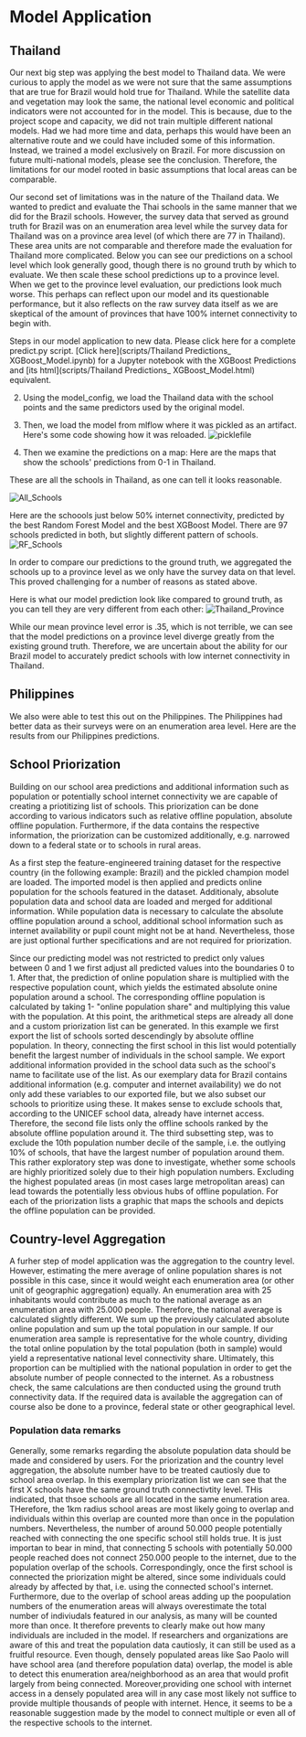 # Model Application

## Thailand

Our next big step was applying the best model to Thailand data. We were curious to apply the model as we were not sure that the same assumptions that are true for Brazil would hold true for Thailand. While the satellite data and vegetation may look the same, the national level economic and political indicators were not accounted for in the model. This is because, due to the project scope and capacity, we did not train multiple different national models. Had we had more time and data, perhaps this would have been an alternative route and we could have included some of this information. Instead, we trained a model exclusively on Brazil. For more discussion on future multi-national models, please see the conclusion. Therefore, the limitations for our model rooted in basic assumptions that local areas can be comparable.

Our second set of limitations was in the nature of the Thailand data. We wanted to predict and evaluate the Thai schools in the same manner that we did for the Brazil schools. However, the survey data that served as ground truth for Brazil was on an enumeration area level while the survey data for Thailand was on a province area level (of which there are 77 in Thailand). These area units are not comparable and therefore made the evaluation for Thailand more complicated. Below you can see our predictions on a school level which look generally good, though there is no ground truth by which to evaluate. We then scale these school predictions up to a province level. When we get to the province level evaluation, our predictions look much worse. This perhaps can reflect upon our model and its questionable performance, but it also reflects on the raw survey data itself as we are skeptical of the amount of provinces that have 100% internet connectivity to begin with. 

Steps in our model application to new data. Please click here for a complete predict.py script.
[Click here](scripts/Thailand Predictions_ XGBoost_Model.ipynb) for a Jupyter notebook with the XGBoost Predictions and [its html](scripts/Thailand Predictions_ XGBoost_Model.html) equivalent. 

2. Using the model_config, we load the Thailand data with the school points and the same predictors used by the original model.

1. Then, we load the model from mlflow where it was pickled as an artifact. Here's some code showing how it was reloaded.
![picklefile](Images/thailand_pickle_model.PNG)

3. Then we examine the predictions on a map: 
Here are the maps that show the schools' predictions from 0-1 in Thailand.

These are all the schools in Thailand, as one can tell it looks reasonable.

![All_Schools](Images/RF_All_Schools.PNG)

Here are the schoools just below 50% internet connectivity, predicted by the best Random Forest Model and the best XGBoost Model. There are 97 schools predicted in both, but slightly different pattern of schools.
![RF_Schools](Images/Thailand_schols.PNG)


In order to compare our predictions to the ground truth, we aggregated the schools up to a province level as we only have the survey data on that level. This proved challenging for a number of reasons as stated above. 

Here is what our model prediction look like compared to ground truth, as you can tell they are very different from each other:
![Thailand_Province](Images/Thailand_province.PNG)

While our mean province level error is .35, which is not terrible, we can see that the model predictions on a province level diverge greatly from the existing ground truth. Therefore, we are uncertain about the ability for our Brazil model to accurately predict schools with low internet connectivity in Thailand.

## Philippines
We also were able to test this out on the Philippines. The Philippines had better data as their surveys were on an enumeration area level. Here are the results from our Philippines predictions. 

## School Priorization
Building on our school area predictions and additional information such as population or potentially school internet connectivity we are capable of creating a priotitizing list of schools. This priorization can be done according to various indicators such as relative offline population, absolute offline population. Furthermore, if the data contains the respective information, the priorization can be customized additionally, e.g. narrowed down to a federal state or to schools in rural areas.

As a first step the feature-engineered training dataset for the respective country (in the following example: Brazil) and the pickled champion model are loaded. 
The imported model is then applied and predicts online population for the schools featured in the dataset. 
Additionaly, absolute population data and school data are loaded and merged for additional information. While population data is necessary to calculate the absolute offline population around a school, additional school information such as internet availability or pupil count might not be at hand. Nevertheless, those are just optional further specifications and are not required for priorization. 

Since our predicting model was not restricted to predict only values between 0 and 1 we first adjust all predicted values into the boundaries 0 to 1. 
After that, the prediction of online population share is multiplied with the respective population count, which yields the estimated absolute onine population around a school. The corresponding offline population is calculated by taking 1- "online population share" and multiplying this value with the population. 
At this point, the arithmetical steps are already all done and a custom priorization list can be generated. In this example we first export the list of schools sorted descendingly by absolute offline population. In theory, connecting the first school in this list would potentially benefit the largest number of individuals in the school sample. We export additional information provided in the school data such as the school's name to facilitate use of the list.
As our exemplary data for Brazil contains additional information (e.g. computer and internet availability) we do not only add these variables to our exported file, but we also subset our schools to prioritize using these. It makes sense to exclude schools that, according to the UNICEF school data, already have internet access. Therefore, the second file lists only the offline schools ranked by the absolute offline population around it. 
The third subsetting step, was to exclude the 10th population number decile of the sample, i.e. the outlying 10% of schools, that have the largest number of population around them. This rather exploratory step was done to investigate, whether some schools are highly prioritized solely due to their high population numbers. Excluding the highest populated areas (in most cases large metropolitan areas) can lead towards the potentially less obvious hubs of offline population. 
For each of the priorization lists a graphic that maps the schools and depicts the offline population can be provided. 

## Country-level Aggregation 
A furher step of model application was the aggregation to the country level. However, estimating the mere average of online population shares is not possible in this case, since it would weight each enumeration area (or other unit of geographic aggregation) equally. An enumeration area with 25 inhabitants would contribute as much to the national average as an enumeration area with 25.000 people. 
Therefore, the national average is calculated slightly different. We sum up the previously calculated absolute online population and sum up the total population in our sample. If our enumeration area sample is representative for the whole country, dividing the total online population by the total population (both in sample) would yield a representative national level connectivity share. Ultimately, this proportion can be multiplied with the national population in order to get the absolute number of people connected to the internet. As a robustness check, the same calculations are then conducted using the ground truth connectivity data. 
If the required data is available the aggregation can of course also be done to a province, federal state or other geographical level. 

### Population data remarks
Generally, some remarks regarding the absolute population data should be made and considered by users. For the priorization and the country level aggregation, the absolute number have to be treated cautiosly due to school area overlap. In this exemplary priorization list we can see that the first X schools have the same ground truth connectivtity level. THis indicated, that thsoe schools are all located in the same enumeration area. THerefore, the 1km radius school areas are most likely going to overlap and individuals within this overlap are counted more than once in the population numbers. Nevertheless, the number of around 50.000 people potentially reached with connecting the one specific school still holds true. It is just importan to bear in mind, that connecting 5 schools with potentially 50.000 people reached does not connect 250.000 people to the internet, due to the population overlap of the schools.
Correspondingly, once the first school is connected the priorization might be altered, since some individuals could already by affected by that, i.e. using the connected school's internet. 
Furthermore, due to the overlap of school areas adding up the poopulation numbers of the enumeration areas will always overestimate the total number of indiviudals featured in our analysis, as many will be counted more than once. It therefore prevents to clearly make out how many individuals are included in the model. 
If researchers and organizations are aware of this and treat the population data cautiosly, it can still be used as a fruitful resource. Even though, densely populated areas like Sao Paolo will have school area (and therefore population data) overlap, the model is able to detect this enumeration area/neighborhood as an area that would profit largely from being connected. Moreover,providing one school with internet access in a densely populated area will in any case most likely not suffice to provide multiple thousands of people with internet. Hence, it seems to be a reasonable suggestion made by the model to connect multiple or even all of the respective schools to the internet.